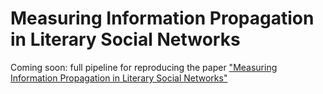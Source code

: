 # Measuring Information Propagation in Literary Social Networks

Coming soon: full pipeline for reproducing the paper ["Measuring Information Propagation in Literary Social Networks"](https://arxiv.org/abs/2004.13980)
